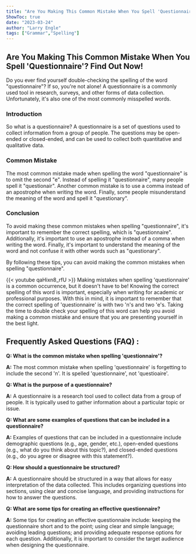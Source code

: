 ```yaml
---
title: "Are You Making This Common Mistake When You Spell 'Questionnaire'? Find Out Now!"
ShowToc: true 
date: "2023-03-24"
author: "Larry Engle" 
tags: ["Grammar","Spelling"]
---
```

## Are You Making This Common Mistake When You Spell 'Questionnaire'? Find Out Now!

Do you ever find yourself double-checking the spelling of the word "questionnaire"? If so, you're not alone! A questionnaire is a commonly used tool in research, surveys, and other forms of data collection. Unfortunately, it's also one of the most commonly misspelled words.

### Introduction 

So what is a questionnaire? A questionnaire is a set of questions used to collect information from a group of people. The questions may be open-ended or closed-ended, and can be used to collect both quantitative and qualitative data. 

### Common Mistake

The most common mistake made when spelling the word "questionnaire" is to omit the second "e". Instead of spelling it "questionnaire", many people spell it "questionair". Another common mistake is to use a comma instead of an apostrophe when writing the word. Finally, some people misunderstand the meaning of the word and spell it "questionary". 

### Conclusion 

To avoid making these common mistakes when spelling "questionnaire", it's important to remember the correct spelling, which is "questionnaire". Additionally, it's important to use an apostrophe instead of a comma when writing the word. Finally, it's important to understand the meaning of the word and not confuse it with other words such as "questionary". 

By following these tips, you can avoid making the common mistakes when spelling "questionnaire".

{{< youtube qaHixn8_rfU >}} 
Making mistakes when spelling 'questionnaire' is a common occurrence, but it doesn't have to be! Knowing the correct spelling of this word is important, especially when writing for academic or professional purposes. With this in mind, it is important to remember that the correct spelling of 'questionnaire' is with two 'n's and two 'e's. Taking the time to double check your spelling of this word can help you avoid making a common mistake and ensure that you are presenting yourself in the best light.

## Frequently Asked Questions (FAQ) :
**Q: What is the common mistake when spelling 'questionnaire'?**

**A:** The most common mistake when spelling 'questionnaire' is forgetting to include the second 'n'. It is spelled 'questionnaire', not 'questioaire'. 

**Q: What is the purpose of a questionnaire?**

**A:** A questionnaire is a research tool used to collect data from a group of people. It is typically used to gather information about a particular topic or issue. 

**Q: What are some examples of questions that can be included in a questionnaire?**

**A:** Examples of questions that can be included in a questionnaire include demographic questions (e.g., age, gender, etc.), open-ended questions (e.g., what do you think about this topic?), and closed-ended questions (e.g., do you agree or disagree with this statement?). 

**Q: How should a questionnaire be structured?**

**A:** A questionnaire should be structured in a way that allows for easy interpretation of the data collected. This includes organizing questions into sections, using clear and concise language, and providing instructions for how to answer the questions. 

**Q: What are some tips for creating an effective questionnaire?**

**A:** Some tips for creating an effective questionnaire include: keeping the questionnaire short and to the point; using clear and simple language; avoiding leading questions; and providing adequate response options for each question. Additionally, it is important to consider the target audience when designing the questionnaire.





